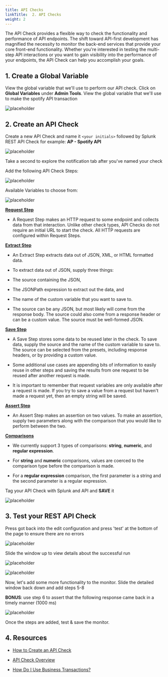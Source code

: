 ```yaml
---
title: API Checks
linkTitle:  2. API Checks
weight: 2
---
```


The API Check provides a flexible way to check the functionality and performance of API endpoints. The shift toward API-first development has magnified the necessity to monitor the back-end services that provide your core front-end functionality. Whether you're interested in testing the multi-step API interactions or you want to gain visibility into the performance of your endpoints, the API Check can help you accomplish your goals.

## 1. Create a Global Variable

View the global variable that we'll use to perform our API check. Click on **Global Variables** under **Admin Tools**. View the global variable that we'll use to make the spotify API transaction

![placeholder](../images/global-variable.png)

## 2. Create an API Check

Create a new API Check and name it `<your initials>` followed by Splunk REST API Check for example: **AP - Spotify API**

![placeholder](../images/new-api-check.png)

Take a second to explore the notification tab after you've named your check

Add the following API Check Steps:

 ![placeholder](../images/api-check-steps.png)

Available Variables to choose from:

![placeholder](../images/available-variables.png)

**[Request Step](https://help.rigor.com/hc/en-us/articles/115004583747-API-Check-Request-Step)**

- A Request Step makes an HTTP request to some endpoint and collects data from that interaction. Unlike other check types, API Checks do not require an initial URL to start the check. All HTTP requests are configured within Request Steps.

**[Extract Step](https://help.rigor.com/hc/en-us/articles/115004582607-API-Check-Extract-Step)**

- An Extract Step extracts data out of JSON, XML, or HTML formatted data.

- To extract data out of JSON, supply three things:

- The source containing the JSON,

- The JSONPath expression to extract out the data, and

- The name of the custom variable that you want to save to.

- The source can be any JSON, but most likely will come from the response body. The source could also come from a response header or can be a custom value. The source must be well-formed JSON.

**[Save Step](https://help.rigor.com/hc/en-us/articles/115004743868-API-Check-Save-Step)**

- A Save Step stores some data to be reused later in the check. To save data, supply the source and the name of the custom variable to save to. The source can be selected from the presets, including response headers, or by providing a custom value.

- Some additional use cases are appending bits of information to easily reuse in other steps and saving the results from one request to be reused after another request is made.

- It is important to remember that request variables are only available after a request is made. If you try to save a value from a request but haven't made a request yet, then an empty string will be saved.

**[Assert Step](https://help.rigor.com/hc/en-us/articles/115004742408-API-Check-Assert-Step)**

- An Assert Step makes an assertion on two values. To make an assertion, supply two parameters along with the comparison that you would like to perform between the two.

**[Comparisons](https://help.rigor.com/hc/en-us/articles/115004742408-API-Check-Assert-Step)**

- We currently support 3 types of comparisons: **string**, **numeric**, and **regular expression**.

- For **string** and **numeric** comparisons, values are coerced to the comparison type before the comparison is made.

- For a **regular expression** comparison, the first parameter is a string and the second parameter is a regular expression.

Tag your API Check with Splunk and API and **SAVE** it

![placeholder](../images/tags.png)

## 3. Test your REST API Check

Press got back into the edit configuration and press 'test' at the bottom of the page to ensure there are no errors

![placeholder](../images/test-api-check.png)

Slide the window up to view details about the successful run

![placeholder](../images/successful-run.png)

![placeholder](../images/request-step.png)

Now, let's add some more functionality to the monitor. Slide the detailed window back down and add steps 5-8

**BONUS**: use step 6 to assert that the following response came back in a timely manner (1000 ms)

![placeholder](../images/additional-steps.png)

Once the steps are added, test & save the monitor.

## 4. Resources

- [How to Create an API Check](https://help.rigor.com/hc/en-us/articles/115004817308-How-to-Create-an-API-Check)

- [API Check Overview](https://help.rigor.com/hc/en-us/articles/115004952508-API-Check-Overview)

- [How Do I Use Business Transactions?](https://help.rigor.com/hc/en-us/articles/360049442854-How-Do-I-Use-Business-Transactions)
